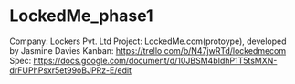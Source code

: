 # LockedMe_phase1
Company: Lockers Pvt. Ltd
Project: LockedMe.com(protoype), developed by Jasmine Davies
Kanban: https://trello.com/b/N47jwRTd/lockedmecom
Spec: https://docs.google.com/document/d/10JBSM4bIdhP1T5tsMXN-drFUPhPsxr5et99oBJPRz-E/edit
